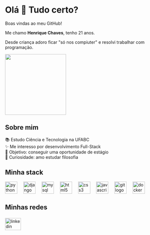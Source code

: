 <h1 align="left">Olá 👋 Tudo certo?</h1>

<p align="left">Boas vindas ao meu GitHub!</p>
<p align="left">Me chamo <strong>Henrique Chaves</strong>, tenho 21 anos.</p>
<p align="left">Desde criança adoro ficar "só nos compiuter" e resolvi trabalhar com programação.</p>

<div align="left">
  <img height="200" src="https://media.giphy.com/media/13HBDT4QSTpveU/giphy.gif"  />
</div>

<h2 align="left">Sobre mim</h2>

<p align="left">
  📚 Estudo Ciência e Tecnologia na UFABC<br>
  ✨ Me interesso por desenvolvimento Full-Stack<br>
  🎯 Objetivo: conseguir uma oportunidade de estágio<br>
  🎲 Curiosidade: amo estudar filosofia
</p>

<h2 align="left">Minha stack</h2>

<div align="left">
  <img src="https://cdn.jsdelivr.net/gh/devicons/devicon/icons/python/python-original.svg" height="40" alt="python logo"  />
  <img width="12" />
  <img src="https://cdn.jsdelivr.net/gh/devicons/devicon/icons/django/django-plain.svg" height="40" alt="django logo"  />
  <img width="12" />
  <img src="https://cdn.jsdelivr.net/gh/devicons/devicon/icons/mysql/mysql-original.svg" height="40" alt="mysql logo"  />
  <img width="12" />
  <img src="https://cdn.jsdelivr.net/gh/devicons/devicon/icons/html5/html5-original.svg" height="40" alt="html5 logo"  />
  <img width="12" />
  <img src="https://cdn.jsdelivr.net/gh/devicons/devicon/icons/css3/css3-original.svg" height="40" alt="css3 logo"  />
  <img width="12" />
  <img src="https://cdn.jsdelivr.net/gh/devicons/devicon/icons/javascript/javascript-original.svg" height="40" alt="javascript logo"  />
  <img width="12" />
  <img src="https://cdn.jsdelivr.net/gh/devicons/devicon/icons/git/git-original.svg" height="40" alt="git logo"  />
  <img width="12" />
  <img src="https://cdn.jsdelivr.net/gh/devicons/devicon/icons/docker/docker-original.svg" height="40" alt="docker logo"  />
</div>

<h2 align="left">Minhas redes</h2>

###

<div align="left">
  <img src="https://raw.githubusercontent.com/maurodesouza/profile-readme-generator/master/src/assets/icons/social/linkedin/default.svg" width="52" height="40" alt="linkedin logo"  />
</div>

###
